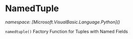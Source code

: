 ﻿# NamedTuple
_namespace: [Microsoft.VisualBasic.Language.Python](<a href="#" onClick="load('/docs/Microsoft.VisualBasic.Language.Python/index.md')"></a>)_

``namedtuple()`` Factory Function for Tuples with Named Fields





